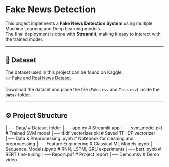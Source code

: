 # Fake News Detection

This project implements a **Fake News Detection System** using multiple Machine Learning and Deep Learning models.  
The final deployment is done with **Streamlit**, making it easy to interact with the trained model.

---

## 📂 Dataset

The dataset used in this project can be found on Kaggle:  
👉 [Fake and Real News Dataset](https://www.kaggle.com/datasets/clmentbisaillon/fake-and-real-news-dataset)

Download the dataset and place the file (`Fake.csv` and `True.csv`) inside the **`Data/`** folder.

---

## ⚙️ Project Structure

│── Data/ # Dataset folder
│── app.py # Streamlit app
│── svm_model.pkl # Trained SVM model
│── tfidf_vectorizer.pkl # Saved TF-IDF vectorizer
│── Data & Preprocessing.ipynb # Notebook for cleaning and preprocessing
│── Feature Engineering & Classical ML Models.ipynb
│── Sequence_Models.ipynb # RNN, LSTM, GRU experiments
│── bert.ipynb # BERT fine-tuning
│── Report.pdf # Project report
│── Demo.mkv # Demo video





